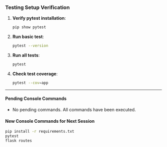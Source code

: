 ### Testing Setup Verification

1. **Verify pytest installation**:
   ```bash
   pip show pytest
   ```

2. **Run basic test**:
   ```bash
   pytest --version
   ```

3. **Run all tests**:
   ```bash
   pytest
   ```

4. **Check test coverage**:
   ```bash
   pytest --cov=app
   ```

---

#### **Pending Console Commands**
- No pending commands. All commands have been executed.

#### **New Console Commands for Next Session**
```bash
pip install -r requirements.txt
pytest
flask routes
```
